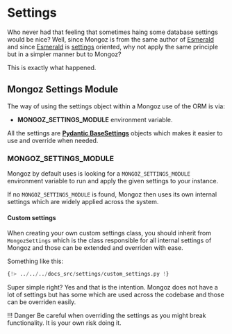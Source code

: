 # Settings

Who never had that feeling that sometimes haing some database settings would be nice? Well, since
Mongoz is from the same author of [Esmerald][esmerald] and since [Esmerald][esmerald] is [settings][esmerald_settings] oriented, why not apply
the same principle but in a simpler manner but to Mongoz?

This is exactly what happened.

## Mongoz Settings Module

The way of using the settings object within a Mongoz use of the ORM is via:

* **MONGOZ_SETTINGS_MODULE** environment variable.

All the settings are **[Pydantic BaseSettings](https://pypi.org/project/pydantic-settings/)** objects which makes it easier to use and override
when needed.

### MONGOZ_SETTINGS_MODULE

Mongoz by default uses is looking for a `MONGOZ_SETTINGS_MODULE` environment variable to run and
apply the given settings to your instance.

If no `MONGOZ_SETTINGS_MODULE` is found, Mongoz then uses its own internal settings which are
widely applied across the system.

#### Custom settings

When creating your own custom settings class, you should inherit from `MongozSettings` which is
the class responsible for all internal settings of Mongoz and those can be extended and overriden
with ease.

Something like this:

```python title="myproject/configs/settings.py"
{!> ../../../docs_src/settings/custom_settings.py !}
```

Super simple right? Yes and that is the intention. Mongoz does not have a lot of settings but
has some which are used across the codebase and those can be overriden easily.

!!! Danger
    Be careful when overriding the settings as you might break functionality. It is your own risk
    doing it.



[esmerald_settings]: https://esmerald.dev/application/settings/
[esmerald]: https://esmerald.dev/
